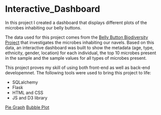 # Interactive_Dashboard
In this project I created a dashboard that displays different plots of the microbes inhabiting our belly buttons. 

The data used for this project comes from the [Belly Button Biodiversity Project](http://robdunnlab.com/projects/belly-button-biodiversity/) that investigates the microbes inhabiting our navels. Based on this data, an interactive dashboard was built to show the metadata (age, type, ethnicity, gender, location) for each individual, the top 10 microbes present in the sample and the sample values for all types of microbes present. 

This project proves my skill of using both front-end as well as back-end developemnet. The following tools were used to bring this project to life:
- SQLalchemy
- Flask
- HTML and CSS
- JS and D3 library



[Pie Graph](pie_cart_example.png)
[Bubble Plot](bubble_plot_exaple.png)

